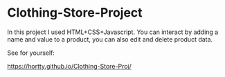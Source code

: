 # Clothing-Store-Project
In this project I used HTML+CSS+Javascript. You can interact by adding a name and value to a product, you can also edit and delete product data.


See for yourself:

https://hortty.github.io/Clothing-Store-Proj/
